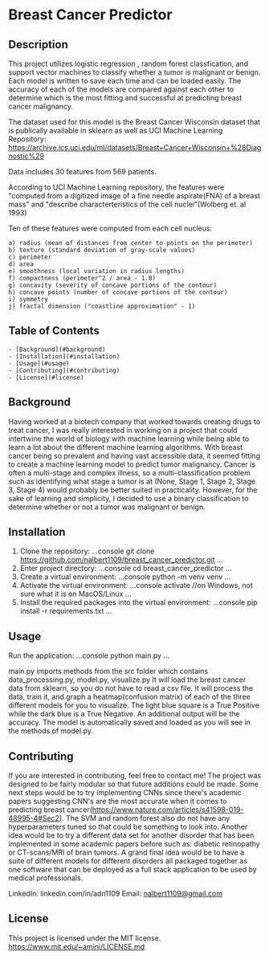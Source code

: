 # Breast Cancer Predictor

## Description
This project utilizes logistic regression , random forest classfication, and support vector machines to classify whether a tumor is malignant or benign. Each model is written to save each time and can be loaded easily. The accuracy of each of the models are compared against each other to determine which is the most fitting and successful at predicting breast cancer malignancy.

The dataset used for this model is the Breast Cancer Wisconsin dataset that is publically available in sklearn as well as UCI Machine Learning Repository: https://archive.ics.uci.edu/ml/datasets/Breast+Cancer+Wisconsin+%28Diagnostic%29

Data includes 30 features from 569 patients. 

According to UCI Machine Learning repository, the features were "computed from a digitized image of a fine needle aspirate(FNA) of a breast mass" and "describe characterteristics of the cell nuclei"(Wolberg et. al 1993) 

Ten of these features were computed from each cell nucleus:

	a) radius (mean of distances from center to points on the perimeter)
	b) texture (standard deviation of gray-scale values)
	c) perimeter
	d) area
	e) smoothness (local variation in radius lengths)
	f) compactness (perimeter^2 / area - 1.0)
	g) concavity (severity of concave portions of the contour)
	h) concave points (number of concave portions of the contour)
	i) symmetry 
	j) fractal dimension ("coastline approximation" - 1)


## Table of Contents
   
    - [Background](#background)
    - [Installation](#installation)
    - [Usage](#usage)
    - [Contributing](#contributing)
    - [License](#license)
    
## Background

Having worked at a biotech company that worked towards creating drugs to treat cancer, I was really interested in working on a project that could intertwine the world of biology with machine learning while being able to learn a lot about the different machine learning algorithms. With breast cancer being so prevalent and having vast accessible data, it seemed fitting to create a machine learning model to predict tumor malignancy. Cancer is often a multi-stage and complex illness, so a multi-classification problem such as identifying what stage a tumor is at (None, Stage 1, Stage 2, Stage 3, Stage 4) would probably be better suited in practicality. However, for the sake of learning and simplicity, I decided to use a binary classification to determine whether or not a tumor was malignant or benign. 

## Installation

1. Clone the repository:
   ...console
   git clone https://github.com/nalbert1109/breast_cancer_predictor.git
   ...
2. Enter project directory:
   ...console
   cd breast_cancer_predictor
   ...
3. Create a virtual environment:
   ...console
   python -m venv venv
   ...
4. Activate the virtual environment:
   ...console
   activate //on Windows, not sure what it is on MacOS/Linux
   ...
5. Install the required packages into the virtual environment:
   ...console
   pip install -r requirements.txt
   ...
## Usage

Run the application:
...console
python main.py
...

main.py imports methods from the src folder which contains data_processing.py, model.py, visualize.py
It will load the breast cancer data from sklearn, so you do not have to read a csv file. It will process the data, train it, and graph a heatmap(confusion matrix) of each of the three different models for you to visualize. The light blue square is a True Positive while the dark blue is a True Negative. An additional output will be the accuracy. The model is automatically saved and loaded as you will see in the methods of model.py.

## Contributing 

If you are interested in contributing, feel free to contact me! The project was designed to be fairly modular so that future additions could be made. Some next steps would be to try implementing CNNs since there's academic papers suggesting CNN's are the most accurate when it comes to predicting breast cancer(https://www.nature.com/articles/s41598-019-48995-4#Sec2). The SVM and random forest also do not have any hyperparameters tuned so that could be something to look into. Another idea would be to try a different data set for another disorder that has been implemented in some academic papers before such as: diabetic retinopathy or CT-scans/MRI of brain tumors. A grand final idea would be to have a suite of different models for different disorders all packaged together as one software that can be deployed as a full stack application to be used by medical professionals.

LinkedIn: linkedin.com/in/adn1109
Email: nalbert1109@gmail.com

## License

This project is licensed under the MIT license. https://www.mit.edu/~amini/LICENSE.md

